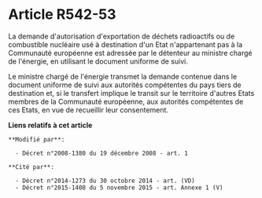# Article R542-53

La demande d'autorisation d'exportation de déchets radioactifs ou de combustible nucléaire usé à destination d'un Etat
n'appartenant pas à la Communauté européenne est adressée par le détenteur au ministre chargé de l'énergie, en utilisant le
document uniforme de suivi. 

Le ministre chargé de l'énergie transmet la demande contenue dans le document uniforme de suivi aux autorités compétentes du
pays tiers de destination et, si le transfert implique le transit sur le territoire d'autres Etats membres de la Communauté
européenne, aux autorités compétentes de ces Etats, en vue de recueillir leur consentement.

**Liens relatifs à cet article**

	**Modifié par**:

	  - Décret n°2008-1380 du 19 décembre 2008 - art. 1

	**Cité par**:

	  - Décret n°2014-1273 du 30 octobre 2014 - art. (VD)
	  - Décret n°2015-1408 du 5 novembre 2015 - art. Annexe 1 (V)
